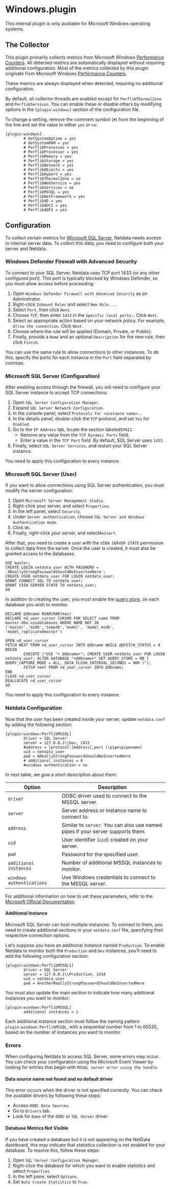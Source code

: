 # Windows.plugin

This internal plugin is only available for Microsoft Windows operating systems.

## The Collector

This plugin primarily collects metrics from Microsoft Windows [Performance Counters](https://learn.microsoft.com/en-us/windows/win32/perfctrs/performance-counters-what-s-new). All detected metrics are automatically displayed without requiring additional configuration.
Most of the metrics collected by this plugin originate from Microsoft Windows
[Performance Counters](https://learn.microsoft.com/en-us/windows/win32/perfctrs/performance-counters-what-s-new).

These metrics are always displayed when detected, requiring no additional configuration.

By default, all collector threads are enabled except for `PerflibThermalZone` and `PerflibServices`. You can enable these or disable others by modifying options in the `[plugin:windows]` section of the configuration file.

To change a setting, remove the comment symbol (`#`) from the beginning of the line and set the value to either `yes` or `no`:

```text
[plugin:windows]
        # GetSystemUptime = yes
        # GetSystemRAM = yes
        # PerflibProcesses = yes
        # PerflibProcessor = yes
        # PerflibMemory = yes
        # PerflibStorage = yes
        # PerflibNetwork = yes
        # PerflibObjects = yes
        # PerflibHyperV = yes
        # PerflibThermalZone = no
        # PerflibWebService = yes
        # PerflibServices = no
        # PerflibMSSQL = yes
        # PerflibNetFramework = yes
        # PerflibAD = yes
        # PerflibADCS = yes
        # PerflibADFS = yes
```

## Configuration

To collect certain metrics for [Microsoft SQL Server](https://www.microsoft.com/en-us/sql-server),
Netdata needs access to internal server data. To collect this data, you need to configure both your server and Netdata.

### Windows Defender Firewall with Advanced Security

To connect to your SQL Server, Netdata uses TCP port 1433 (or any other configured port).
This port is typically blocked by Windows Defender, so you must allow access before proceeding:

1. Open `Windows Defender Firewall with Advanced Security` as an Adminstrator.
2. Right-click `Inbound Rules` and select `New Rule...`.
3. Select `Port`, then click `Next`.
4. Choose `TCP`, then enter `1433` in the `Specific local ports:`. Click `Next`.
5. Select an appropriate action based on your network policy. For example, `Allow the connection`.
   Click `Next`.
6. Choose where the rule will be applied (Domain, Private, or Public).
7. Finally, provide a `Name` and an optional `Description` for the new rule,
   then click `Finish`.

You can use the same rule to allow connections to other instances. To do this,
specify the ports for each instance in the `Port` field separated by commas.

### Microsoft SQL Server (Configuration)

After enabling access through the firewall, you will need to configure your SQL Server instance to accept TCP
connections:

1. Open `SQL Server Configuration Manager`.
2. Expand `SQL Server Network Configuration`.
3. In the console panel, select `Protocols for <instance name>.`.
4. In the details panel, double-click the `TCP` protocol, and set `Yes` for `Enabled`.
5. Go to the `IP Address` tab, locate the section labeled`IPAII`.
   - Remove any value from the `TCP Dynamic Ports` field.
   - Enter a value in the `TCP Port` field. By default, SQL Server uses `1433`.
6. Finally, select `SQL Server Services`, and restart your SQL Server instance.

You need to apply this configuration to every instance.

### Microsoft SQL Server (User)

If you want to allow connections using SQL Server authentication, you must modify the server configuration:

1. Open `Microsoft Server Management Studio`.
2. Right-click your server, and select `Properties`.
3. In the left panel, select `Security`.
4. Under `Server authentication`, choose `SQL Server and Windows Authentication mode`.
5. Click `OK`.
6. Finally, right-click your server, and select`Restart`.

After that, you need to create a user with the `VIEW SERVER STATE` permission to collect data from the server.
Once the user is created, it must also be granted access to the databases.

```tsql
USE master;
CREATE LOGIN netdata_user WITH PASSWORD = 'AReallyStrongPasswordShouldBeInsertedHere';
CREATE USER netdata_user FOR LOGIN netdata_user;
GRANT CONNECT SQL TO netdata_user;
GRANT VIEW SERVER STATE TO netdata_user;
GO
```

In addition to creating the user, you must enable the
[query store](https://learn.microsoft.com/en-us/sql/relational-databases/performance/monitoring-performance-by-using-the-query-store?view=sql-server-ver16),
on each database you wish to monitor.

```tsql
DECLARE @dbname NVARCHAR(max)
DECLARE nd_user_cursor CURSOR FOR SELECT name FROM master.dbo.sysdatabases WHERE NAME NOT IN ('master','msdb','tempdb','model', 'model_msdb', 'model_replicatedmaster')

OPEN nd_user_cursor
FETCH NEXT FROM nd_user_cursor INTO @dbname WHILE @@FETCH_STATUS = 0
BEGIN
        EXECUTE ("USE "+ @dbname+"; CREATE USER netdata_user FOR LOGIN netdata_user; ALTER DATABASE "+@dbname+" SET QUERY_STORE = ON ( QUERY_CAPTURE_MODE = ALL, DATA_FLUSH_INTERVAL_SECONDS = 900 )");
        FETCH next FROM nd_user_cursor INTO @dbname;
END
CLOSE nd_user_cursor
DEALLOCATE nd_user_cursor
GO
```

You need to apply this configuration to every instance.

### Netdata Configuration

Now that the user has been created inside your server, update `netdata.conf` by adding the following section:

```text
[plugin:windows:PerflibMSSQL]
        driver = SQL Server
        server = 127.0.0.1\\Dev, 1433
        #address = [protocol:]Address[,port |\pipe\pipename]
        uid = netdata_user
        pwd = AReallyStrongPasswordShouldBeInsertedHere
        # additional instances = 0
        #windows authentication = no
```

In next table, we give a short description about them:

| Option                   | Description                                                                       |
|--------------------------|-----------------------------------------------------------------------------------|
|`driver`                  | ODBC driver used to connect to the MSSQL server.                                  |
|`server`                  | Server address or instance name to connect to.                                    |
|`address`                 | Similar to `server`. You can also use named pipes if your server supports them.   |
|`uid`                     | User identifier (`uid`) created on your server.                                   |
|`pwd`                     | Password for the specified user.                                                  |
|`additional instances`    | Number of additional MSSQL instances to monitor.                                  |
|`windows authentications` | Use Windows credentials to connect to the MSSQL server.                           |

For additional information on how to set these parameters, refer to the
[Microsoft Official Documentation](https://learn.microsoft.com/en-us/sql/relational-databases/native-client/applications/using-connection-string-keywords-with-sql-server-native-client?view=sql-server-ver15&viewFallbackFrom=sql-server-ver16)

#### Additional Instance

Microsoft SQL Server can host multiple instances. To connect to them, you need to create additional sections in your
`netdata.conf` file, specifying their respective connection options.

Let’s suppose you have an additional instance named `Production`. To enable Netdata to monitor both the `Production`
and `Dev` instances, you’ll need to add the following configuration section:

```text
[plugin:windows:PerflibMSSQL1]
        driver = SQL Server
        server = 127.0.0.1\\Production, 1434
        uid = netdata_user
        pwd = AnotherReallyStrongPasswordShouldBeInsertedHere
```

You must also update the main section to indicate how many additional instances you want to monitor:

```text
[plugin:windows:PerflibMSSQL]
        additional instances = 1
```

Each additional instance section must follow the naming pattern `plugin:windows:PerflibMSSQL`, with a sequential number
from 1 to 65535, based on the number of instances you want to monitor.

### Errors

When configuring Netdata to access SQL Server, some errors may occur. You can check your configuration using the
Microsoft Event Viewer by looking for entries that begin with `MSSQL server error using the handle`.

#### Data source name not found and no default driver

This error occurs when the driver is not specified correctly. You can check the available drivers by following
these steps:

- Access `ODBC Data Sources`.
- Go to `Drivers` tab.
- Look for `Name` of the `ODBC` or `SQL Server` driver .

#### Database Metrics Not Visible

If you have created a database but it is not appearing on the NetData dashboard, this may indicate that statistics
collection is not enabled for your database. To resolve this, follow these steps:

1. Open `SQL Server Configuration Manager`.
2. Right-click the database for which you want to enable statistics and select `Properties`.
3. In the left pane, select `Options`.
4. Set `Auto Create Statistics` to `True`.
